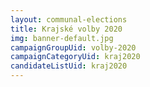```yaml
---
layout: communal-elections
title: Krajské volby 2020
img: banner-default.jpg
campaignGroupUid: volby-2020
campaignCategoryUid: kraj2020
candidateListUid: kraj2020
---
```



